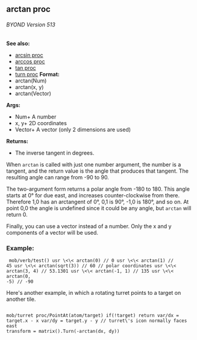 ## arctan proc 
###### BYOND Version 513
**See also:**
+   [arcsin proc](/ref/proc/arcsin.md) 
+   [arccos proc](/ref/proc/arccos.md) 
+   [tan proc](/ref/proc/tan.md) 
+   [turn proc](/ref/proc/turn.md) <!-- -->
**Format:**
+   arctan(Num)
+   arctan(x, y)
+   arctan(Vector)
<!-- -->
**Args:**
+   Num+ A number
+   x, y+ 2D coordinates
+   Vector+ A vector (only 2 dimensions are used)
<!-- -->
**Returns:**
+   The inverse tangent in degrees.


When `arctan` is called with just one number argument, the
number is a tangent, and the return value is the angle that produces
that tangent. The resulting angle can range from -90 to 90. 

The
two-argument form returns a polar angle from -180 to 180. This angle
starts at 0° for due east, and increases counter-clockwise from there.
Therefore 1,0 has an arctangent of 0°, 0,1 is 90°, -1,0 is 180°, and so
on. At point 0,0 the angle is undefined since it could be any angle, but
`arctan` will return 0. 

Finally, you can use a vector instead
of a number. Only the x and y components of a vector will be used.
### Example:

```
 mob/verb/test() usr \<\< arctan(0) // 0 usr \<\< arctan(1) //
45 usr \<\< arctan(sqrt(3)) // 60 // polar coordinates usr \<\<
arctan(3, 4) // 53.1301 usr \<\< arctan(-1, 1) // 135 usr \<\< arctan(0,
-5) // -90 
```
 

Here\'s another example, in which a
rotating turret points to a target on another tile. 
```

mob/turret proc/PointAt(atom/target) if(!target) return var/dx =
target.x - x var/dy = target.y - y // turret\'s icon normally faces east
transform = matrix().Turn(-arctan(dx, dy)) 
```
